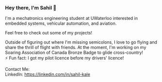 ### Hey there, I'm Sahil 👋

I'm a mechatronics engineering student at UWaterloo interested in embedded systems, vehicular automation, and aviation.

Feel free to check out some of my projects! 

Outside of figuring out where I'm missing semicolons, I love to go flying and share the thrill of flight with friends. At the moment, I'm working on my Soaring Association of Canada Bronze Badge to glide cross-country!<br/>
⚡ Fun fact: I got my pilot licence before my drivers' licence!

Contact Me:<br/> 
LinkedIn: https://linkedin.com/in/sahil-kale
